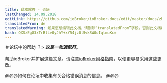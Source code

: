 ```yaml
---
title: 疑难解答 - 论坛
lastChanged: 14.09.2018
editLink: https://github.com/ioBroker/ioBroker.docs/edit/master/docs/zh-cn/trouble/forum.md
translatedFrom: de
translatedWarning: 如果您想编辑此文档，请删除“translatedFrom”字段，否则此文档将再次自动翻译
hash: QXSzEgG3xTrBlLv0yJhY+xY54jz0tUvkBW0oIqlmuKc=
---
```


＃论坛中的帮助
？&gt; ***这是一张通配符***。 <br><br>帮助ioBroker并扩展这篇文章。请注意[ioBroker风格指南](community/styleguidedoc)，以便更容易采用这些更改。

@@@如何在论坛中收集有关合格错误消息的信息。 @@@